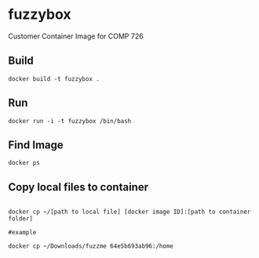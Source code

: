 # fuzzybox
Customer Container Image for COMP 726

## Build
```
docker build -t fuzzybox .

```

## Run

```
docker run -i -t fuzzybox /bin/bash

```

## Find Image

```
docker ps

```

## Copy local files to container

```

docker cp ~/[path to local file] [docker image ID]:[path to container folder]

#example

docker cp ~/Downloads/fuzzme 64e5b693ab96:/home

```
